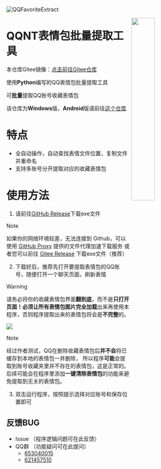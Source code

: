 ![QQFavoriteExtract](https://socialify.git.ci/NyaOH-Nahida/QQFavoriteExtract/image?description=1&font=Raleway&forks=1&issues=1&language=1&name=1&owner=1&pattern=Circuit+Board&pulls=1&stargazers=1&theme=Auto)

<img decoding="async" align=right src="https://upload-bbs.miyoushe.com/upload/2024/10/31/285532152/f2e2b1acf5c7696f37a80146e15aa3c7_1753693358022516581.gif" width="35%">

# QQNT表情包批量提取工具  

本仓库Gitee镜像：[点击前往Gitee仓库](https://gitee.com/NyaOH/QQFavoriteExtract)  

使用**Python**编写的QQ表情包批量提取工具  

可**批量**提取QQ账号收藏表情包  

该仓库为**Windows**版，**Android**版请前往[这个仓库](https://github.com/NyaOH-Nahida/QQFavoriteExtract-android)

# 特点  

 - 全自动操作，自动查找表情文件位置，复制文件并重命名  
 - 支持多账号分开提取对应的收藏表情包

# 使用方法  

1. 请前往[GitHub Release](https://github.com/NyaOH-Nahida/QQFavoriteExtract/releases)下载exe文件
  > [!NOTE]
  > 如果你的网络环境较差，无法连接到 Github，可以使用 [GitHub Proxy](https://mirror.ghproxy.com/) 提供的文件代理加速下载服务
  > 或者您可以前往 [Gitee Release](https://gitee.com/NyaOH/QQFavoriteExtract/releases) 下载exe文件（推荐）

2. 下载好后，推荐先打开要提取表情包的QQ账号，随便打开一个聊天页面，刷新表情

  > [!WARNING]
  >
  > 请务必将你的收藏表情包界面**翻到底**，而不是**只打开页面！**必须让所有表情包图片**完全加载**出来再使用本程序，否则程序提取出来的表情包将会是**不完整**的。
  
  ![](./img/1.png)
  
   > [!NOTE]
   > 经过作者测试，QQ在删除收藏表情包后**并不会**将已缓存到本地的表情包一并删除，
   > 所以程序**可能**会提取到账号收藏夹里并不存在的表情包，这是正常的。
   > 后续可能会在程序里添加**一键清除表情包**的功能来避免提取到无关的表情包。

3. 双击运行程序，按照提示选择对应账号和保存位置即可

## 反馈BUG
 - Issue （程序逻辑问题可在此反馈）
 - QQ群 （功能疑问可在此提问）
    - [653040015](https://qm.qq.com/q/yLr5k74qr0)
    - [621457510](https://qm.qq.com/q/8fhlPfJ6Hm)
